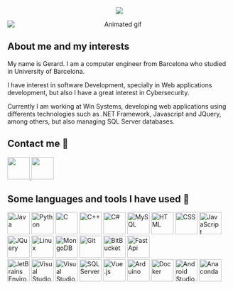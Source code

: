 <link rel="stylesheet" type='text/css' href="https://cdn.jsdelivr.net/gh/devicons/devicon@latest/devicon.min.css" />
<p align="center">
  <img src="https://capsule-render.vercel.app/api?text=Welcome👋&animation=fadeIn&type=waving&color=gradient&height=100"/>
</p>
<div style="text-align: center; ">
    <img style="display: block; margin: auto; "alt="Animated gif" src="https://dayatech.us/images/resource/website-development.gif" />
</div>
<div class="mardown-heading" dir="auto">
    <h2 class="heading-element">About me and my interests</h2>
</div>
<p>My name is Gerard. I am a computer engineer from Barcelona who studied in University of Barcelona.</p>
<p>I have interest in software Development, specially in Web applications development, but also I have a great interest in Cybersecurity.</p>
<p>Currently I am working at Win Systems, developing web applications using differents technologies such as .NET Framework, Javascript and JQuery, among others, but also managing SQL Server databases.</p>
<div class="markdown-heading" dir="auto">
    <h2 class="heading-element">Contact me 💬</h2>
</div>
<div id="contactLabels">
    <a href="https://www.linkedin.com/in/gerard-m-791a35239/" title="Take a look to my LinkedIn Profile!">  
        <img src="https://cdn.jsdelivr.net/gh/devicons/devicon@latest/icons/linkedin/linkedin-original.svg" height="50" />    
    </a>
    <a href="mailto:gerardinfo281001@gmail.com" title="Reach me by sending me an email!">
        <img src="https://cdn.icon-icons.com/icons2/2631/PNG/512/gmail_new_logo_icon_159149.png" height="50">
    </a>
</div>
<div class="markdown-heading" dir="auto">
    <h2 class="heading-element">Some languages and tools I have used 🧰</h2>
</div>
<div>
    <img title="Java" src="https://cdn.jsdelivr.net/gh/devicons/devicon@latest/icons/java/java-original-wordmark.svg" height="50" />
    <img title="Python" src="https://cdn.jsdelivr.net/gh/devicons/devicon@latest/icons/python/python-original.svg" height="50" />
    <img title="C" src="https://cdn.jsdelivr.net/gh/devicons/devicon@latest/icons/c/c-original.svg" height="50" />
    <img title="C++" src="https://cdn.jsdelivr.net/gh/devicons/devicon@latest/icons/cplusplus/cplusplus-original.svg" height="50"/>
    <img title="C#" src="https://cdn.jsdelivr.net/gh/devicons/devicon@latest/icons/csharp/csharp-original.svg" height="50"/>
    <img title="MySQL" src="https://cdn.jsdelivr.net/gh/devicons/devicon@latest/icons/mysql/mysql-original-wordmark.svg" height="50"/>
    <img title="HTML" src="https://cdn.jsdelivr.net/gh/devicons/devicon@latest/icons/html5/html5-original-wordmark.svg" height="50" />
    <img title="CSS" src="https://cdn.jsdelivr.net/gh/devicons/devicon@latest/icons/css3/css3-original-wordmark.svg" height="50"/>
    <img title="JavaScript" src="https://cdn.jsdelivr.net/gh/devicons/devicon@latest/icons/javascript/javascript-original.svg" height="50" />
    <img title="JQuery" src="https://cdn.jsdelivr.net/gh/devicons/devicon@latest/icons/jquery/jquery-original-wordmark.svg" height="50" />
    <img title="Linux" src="https://cdn.jsdelivr.net/gh/devicons/devicon@latest/icons/linux/linux-original.svg" height="50"/>
    <img title="MongoDB" src="https://cdn.jsdelivr.net/gh/devicons/devicon@latest/icons/mongodb/mongodb-original-wordmark.svg" height="50"/>
    <img title="Git" src="https://cdn.jsdelivr.net/gh/devicons/devicon@latest/icons/git/git-original-wordmark.svg" height="50" />
    <img title="BitBucket" src="https://cdn.jsdelivr.net/gh/devicons/devicon@latest/icons/bitbucket/bitbucket-original-wordmark.svg" height="50" />
    <img title="FastApi" src="https://cdn.jsdelivr.net/gh/devicons/devicon@latest/icons/fastapi/fastapi-original.svg" height="50" />
          
</div>
<div>
    <img title="JetBrains Environment" src="https://cdn.jsdelivr.net/gh/devicons/devicon@latest/icons/jetbrains/jetbrains-original.svg" height="50" />
    <img title="Visual Studio" src="https://cdn.jsdelivr.net/gh/devicons/devicon@latest/icons/visualstudio/visualstudio-original.svg" height="50" />
    <img title="Visual Studio Code" src="https://cdn.jsdelivr.net/gh/devicons/devicon@latest/icons/vscode/vscode-original.svg" height="50" />
    <img title="SQL Server" src="https://cdn.jsdelivr.net/gh/devicons/devicon@latest/icons/microsoftsqlserver/microsoftsqlserver-original-wordmark.svg" height="50" />
    <img title="Vue.js" src="https://cdn.jsdelivr.net/gh/devicons/devicon@latest/icons/vuejs/vuejs-original-wordmark.svg" height="50" />
    <img title="Arduino" src="https://cdn.jsdelivr.net/gh/devicons/devicon@latest/icons/arduino/arduino-original.svg" height="50" />
    <img title="Docker" src="https://cdn.jsdelivr.net/gh/devicons/devicon@latest/icons/docker/docker-original-wordmark.svg" height="50"/>
    <img title="Android Studio" src="https://cdn.jsdelivr.net/gh/devicons/devicon@latest/icons/androidstudio/androidstudio-original.svg" height="50" />
    <img title="Anaconda" src="https://cdn.jsdelivr.net/gh/devicons/devicon@latest/icons/anaconda/anaconda-original.svg" height="50" />
             
</div>
